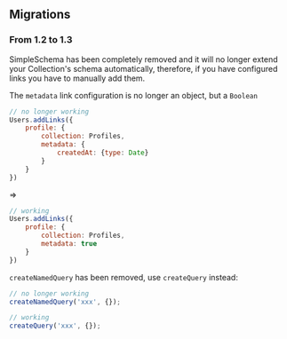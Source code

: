 ## Migrations

### From 1.2 to 1.3

SimpleSchema has been completely removed and it will no longer extend your Collection's schema automatically, therefore,
if you have configured links you have to manually add them.

The `metadata` link configuration is no longer an object, but a `Boolean`

```js
// no longer working
Users.addLinks({
    profile: {
        collection: Profiles,
        metadata: {
            createdAt: {type: Date}
        }
    }
})
```
=>
```js
// working
Users.addLinks({
    profile: {
        collection: Profiles,
        metadata: true
    }
})
```

`createNamedQuery` has been removed, use `createQuery` instead:

```js
// no longer working
createNamedQuery('xxx', {});

// working
createQuery('xxx', {});
```